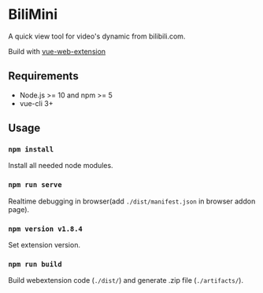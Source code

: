# BiliMini
A quick view tool for video's dynamic from bilibili.com.

Build with [vue-web-extension](https://github.com/Kocal/vue-web-extension) 


## Requirements
- Node.js >= 10 and npm >= 5
- vue-cli 3+


## Usage

### `npm install`

Install all needed node modules.

### `npm run serve`

Realtime debugging in browser(add `./dist/manifest.json` in browser addon page).

### `npm version v1.8.4`

Set extension version.

### `npm run build`

Build webextension code (`./dist/`) and generate .zip file (`./artifacts/`).